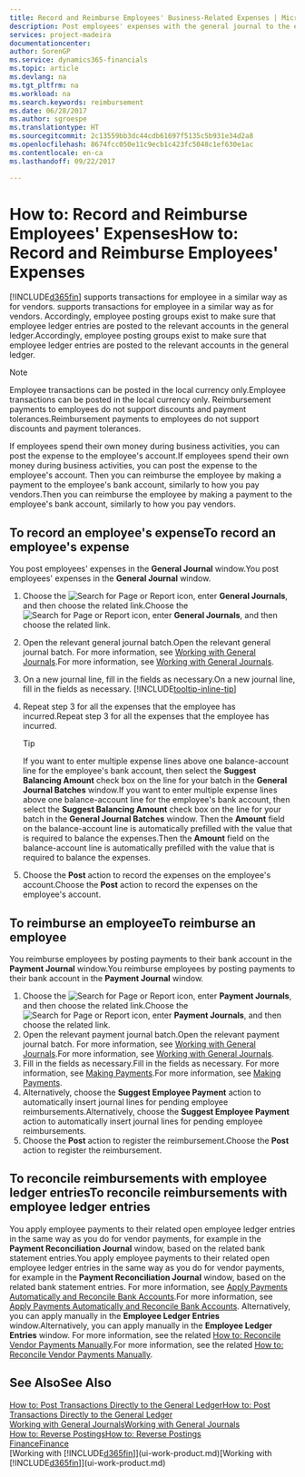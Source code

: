 ```yaml
---
title: Record and Reimburse Employees' Business-Related Expenses | Microsoft Docs
description: Post employees' expenses with the general journal to the employee's account and later post a payment to the employee's bank account to reimburse for the business-related expense.
services: project-madeira
documentationcenter: 
author: SorenGP
ms.service: dynamics365-financials
ms.topic: article
ms.devlang: na
ms.tgt_pltfrm: na
ms.workload: na
ms.search.keywords: reimbursement
ms.date: 06/28/2017
ms.author: sgroespe
ms.translationtype: HT
ms.sourcegitcommit: 2c13559bb3dc44cdb61697f5135c5b931e34d2a8
ms.openlocfilehash: 8674fcc050e11c9ecb1c423fc5048c1ef630e1ac
ms.contentlocale: en-ca
ms.lasthandoff: 09/22/2017

---
```

# <a name="how-to-record-and-reimburse-employees-expenses"></a><span data-ttu-id="842c7-103">How to: Record and Reimburse Employees' Expenses</span><span class="sxs-lookup"><span data-stu-id="842c7-103">How to: Record and Reimburse Employees' Expenses</span></span>
[!INCLUDE[d365fin](includes/d365fin_md.md)]<span data-ttu-id="842c7-104"> supports transactions for employee in a similar way as for vendors.</span><span class="sxs-lookup"><span data-stu-id="842c7-104"> supports transactions for employee in a similar way as for vendors.</span></span> <span data-ttu-id="842c7-105">Accordingly, employee posting groups exist to make sure that employee ledger entries are posted to the relevant accounts in the general ledger.</span><span class="sxs-lookup"><span data-stu-id="842c7-105">Accordingly, employee posting groups exist to make sure that employee ledger entries are posted to the relevant accounts in the general ledger.</span></span>

> [!NOTE]  
> <span data-ttu-id="842c7-106">Employee transactions can be posted in the local currency only.</span><span class="sxs-lookup"><span data-stu-id="842c7-106">Employee transactions can be posted in the local currency only.</span></span> <span data-ttu-id="842c7-107">Reimbursement payments to employees do not support discounts and payment tolerances.</span><span class="sxs-lookup"><span data-stu-id="842c7-107">Reimbursement payments to employees do not support discounts and payment tolerances.</span></span>

<span data-ttu-id="842c7-108">If employees spend their own money during business activities, you can post the expense to the employee's account.</span><span class="sxs-lookup"><span data-stu-id="842c7-108">If employees spend their own money during business activities, you can post the expense to the employee's account.</span></span> <span data-ttu-id="842c7-109">Then you can reimburse the employee by making a payment to the employee's bank account, similarly to how you pay vendors.</span><span class="sxs-lookup"><span data-stu-id="842c7-109">Then you can reimburse the employee by making a payment to the employee's bank account, similarly to how you pay vendors.</span></span>

## <a name="to-record-an-employees-expense"></a><span data-ttu-id="842c7-110">To record an employee's expense</span><span class="sxs-lookup"><span data-stu-id="842c7-110">To record an employee's expense</span></span>
<span data-ttu-id="842c7-111">You post employees' expenses in the **General Journal** window.</span><span class="sxs-lookup"><span data-stu-id="842c7-111">You post employees' expenses in the **General Journal** window.</span></span>
1. <span data-ttu-id="842c7-112">Choose the ![Search for Page or Report](media/ui-search/search_small.png "Search for Page or Report icon") icon, enter **General Journals**, and then choose the related link.</span><span class="sxs-lookup"><span data-stu-id="842c7-112">Choose the ![Search for Page or Report](media/ui-search/search_small.png "Search for Page or Report icon") icon, enter **General Journals**, and then choose the related link.</span></span>
2. <span data-ttu-id="842c7-113">Open the relevant general journal batch.</span><span class="sxs-lookup"><span data-stu-id="842c7-113">Open the relevant general journal batch.</span></span> <span data-ttu-id="842c7-114">For more information, see [Working with General Journals](ui-work-general-journals.md).</span><span class="sxs-lookup"><span data-stu-id="842c7-114">For more information, see [Working with General Journals](ui-work-general-journals.md).</span></span>
3. <span data-ttu-id="842c7-115">On a new journal line, fill in the fields as necessary.</span><span class="sxs-lookup"><span data-stu-id="842c7-115">On a new journal line, fill in the fields as necessary.</span></span> [!INCLUDE[tooltip-inline-tip](includes/tooltip-inline-tip_md.md)]    
4. <span data-ttu-id="842c7-116">Repeat step 3 for all the expenses that the employee has incurred.</span><span class="sxs-lookup"><span data-stu-id="842c7-116">Repeat step 3 for all the expenses that the employee has incurred.</span></span>

    > [!TIP]  
    > <span data-ttu-id="842c7-117">If you want to enter multiple expense lines above one balance-account line for the employee's bank account, then select the **Suggest Balancing Amount** check box on the line for your batch in the **General Journal Batches** window.</span><span class="sxs-lookup"><span data-stu-id="842c7-117">If you want to enter multiple expense lines above one balance-account line for the employee's bank account, then select the **Suggest Balancing Amount** check box on the line for your batch in the **General Journal Batches** window.</span></span> <span data-ttu-id="842c7-118">Then the **Amount** field on the balance-account line is automatically prefilled with the value that is required to balance the expenses.</span><span class="sxs-lookup"><span data-stu-id="842c7-118">Then the **Amount** field on the balance-account line is automatically prefilled with the value that is required to balance the expenses.</span></span>
5. <span data-ttu-id="842c7-119">Choose the **Post** action to record the expenses on the employee's account.</span><span class="sxs-lookup"><span data-stu-id="842c7-119">Choose the **Post** action to record the expenses on the employee's account.</span></span>

## <a name="to-reimburse-an-employee"></a><span data-ttu-id="842c7-120">To reimburse an employee</span><span class="sxs-lookup"><span data-stu-id="842c7-120">To reimburse an employee</span></span>
<span data-ttu-id="842c7-121">You reimburse employees by posting payments to their bank account in the **Payment Journal** window.</span><span class="sxs-lookup"><span data-stu-id="842c7-121">You reimburse employees by posting payments to their bank account in the **Payment Journal** window.</span></span>
1. <span data-ttu-id="842c7-122">Choose the ![Search for Page or Report](media/ui-search/search_small.png "Search for Page or Report icon") icon, enter **Payment Journals**, and then choose the related link.</span><span class="sxs-lookup"><span data-stu-id="842c7-122">Choose the ![Search for Page or Report](media/ui-search/search_small.png "Search for Page or Report icon") icon, enter **Payment Journals**, and then choose the related link.</span></span>
2. <span data-ttu-id="842c7-123">Open the relevant payment journal batch.</span><span class="sxs-lookup"><span data-stu-id="842c7-123">Open the relevant payment journal batch.</span></span> <span data-ttu-id="842c7-124">For more information, see [Working with General Journals](ui-work-general-journals.md).</span><span class="sxs-lookup"><span data-stu-id="842c7-124">For more information, see [Working with General Journals](ui-work-general-journals.md).</span></span>
3. <span data-ttu-id="842c7-125">Fill in the fields as necessary.</span><span class="sxs-lookup"><span data-stu-id="842c7-125">Fill in the fields as necessary.</span></span> <span data-ttu-id="842c7-126">For more information, see [Making Payments](payables-make-payments.md).</span><span class="sxs-lookup"><span data-stu-id="842c7-126">For more information, see [Making Payments](payables-make-payments.md).</span></span>
4. <span data-ttu-id="842c7-127">Alternatively, choose the **Suggest Employee Payment** action to automatically insert journal lines for pending employee reimbursements.</span><span class="sxs-lookup"><span data-stu-id="842c7-127">Alternatively, choose the **Suggest Employee Payment** action to automatically insert journal lines for pending employee reimbursements.</span></span>
5. <span data-ttu-id="842c7-128">Choose the **Post** action to register the reimbursement.</span><span class="sxs-lookup"><span data-stu-id="842c7-128">Choose the **Post** action to register the reimbursement.</span></span>  

## <a name="to-reconcile-reimbursements-with-employee-ledger-entries"></a><span data-ttu-id="842c7-129">To reconcile reimbursements with employee ledger entries</span><span class="sxs-lookup"><span data-stu-id="842c7-129">To reconcile reimbursements with employee ledger entries</span></span>
<span data-ttu-id="842c7-130">You apply employee payments to their related open employee ledger entries in the same way as you do for vendor payments, for example in the **Payment Reconciliation Journal** window, based on the related bank statement entries.</span><span class="sxs-lookup"><span data-stu-id="842c7-130">You apply employee payments to their related open employee ledger entries in the same way as you do for vendor payments, for example in the **Payment Reconciliation Journal** window, based on the related bank statement entries.</span></span> <span data-ttu-id="842c7-131">For more information, see [Apply Payments Automatically and Reconcile Bank Accounts](receivables-apply-payments-auto-reconcile-bank-accounts.md).</span><span class="sxs-lookup"><span data-stu-id="842c7-131">For more information, see [Apply Payments Automatically and Reconcile Bank Accounts](receivables-apply-payments-auto-reconcile-bank-accounts.md).</span></span> <span data-ttu-id="842c7-132">Alternatively, you can apply manually in the **Employee Ledger Entries** window.</span><span class="sxs-lookup"><span data-stu-id="842c7-132">Alternatively, you can apply manually in the **Employee Ledger Entries** window.</span></span> <span data-ttu-id="842c7-133">For more information, see the related [How to: Reconcile Vendor Payments Manually](payables-how-apply-purchase-transactions-manually.md).</span><span class="sxs-lookup"><span data-stu-id="842c7-133">For more information, see the related [How to: Reconcile Vendor Payments Manually](payables-how-apply-purchase-transactions-manually.md).</span></span>  

## <a name="see-also"></a><span data-ttu-id="842c7-134">See Also</span><span class="sxs-lookup"><span data-stu-id="842c7-134">See Also</span></span>
[<span data-ttu-id="842c7-135">How to: Post Transactions Directly to the General Ledger</span><span class="sxs-lookup"><span data-stu-id="842c7-135">How to: Post Transactions Directly to the General Ledger</span></span>](finance-how-post-transactions-directly.md)  
[<span data-ttu-id="842c7-136">Working with General Journals</span><span class="sxs-lookup"><span data-stu-id="842c7-136">Working with General Journals</span></span>](ui-work-general-journals.md)  
[<span data-ttu-id="842c7-137">How to: Reverse Postings</span><span class="sxs-lookup"><span data-stu-id="842c7-137">How to: Reverse Postings</span></span>](finance-how-reverse-journal-posting.md)  
[<span data-ttu-id="842c7-138">Finance</span><span class="sxs-lookup"><span data-stu-id="842c7-138">Finance</span></span>](finance.md)  
<span data-ttu-id="842c7-139">[Working with [!INCLUDE[d365fin](includes/d365fin_md.md)]](ui-work-product.md)</span><span class="sxs-lookup"><span data-stu-id="842c7-139">[Working with [!INCLUDE[d365fin](includes/d365fin_md.md)]](ui-work-product.md)</span></span>  

